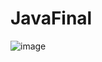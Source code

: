 # JavaFinal

![image](https://user-images.githubusercontent.com/39675003/117413147-6bb4b880-af37-11eb-80e2-1218e1027e62.png)
